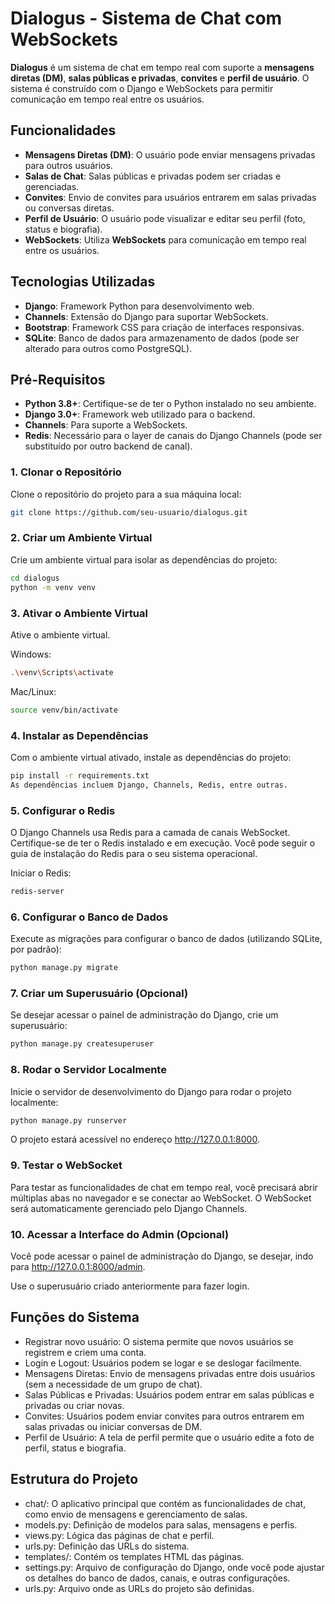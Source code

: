# **Dialogus - Sistema de Chat com WebSockets**

**Dialogus** é um sistema de chat em tempo real com suporte a **mensagens diretas (DM)**, **salas públicas e privadas**, **convites** e **perfil de usuário**. O sistema é construído com o Django e WebSockets para permitir comunicação em tempo real entre os usuários.

## **Funcionalidades**
- **Mensagens Diretas (DM)**: O usuário pode enviar mensagens privadas para outros usuários.
- **Salas de Chat**: Salas públicas e privadas podem ser criadas e gerenciadas.
- **Convites**: Envio de convites para usuários entrarem em salas privadas ou conversas diretas.
- **Perfil de Usuário**: O usuário pode visualizar e editar seu perfil (foto, status e biografia).
- **WebSockets**: Utiliza **WebSockets** para comunicação em tempo real entre os usuários.

## **Tecnologias Utilizadas**
- **Django**: Framework Python para desenvolvimento web.
- **Channels**: Extensão do Django para suportar WebSockets.
- **Bootstrap**: Framework CSS para criação de interfaces responsivas.
- **SQLite**: Banco de dados para armazenamento de dados (pode ser alterado para outros como PostgreSQL).

## **Pré-Requisitos**
- **Python 3.8+**: Certifique-se de ter o Python instalado no seu ambiente.
- **Django 3.0+**: Framework web utilizado para o backend.
- **Channels**: Para suporte a WebSockets.
- **Redis**: Necessário para o layer de canais do Django Channels (pode ser substituído por outro backend de canal).
### 1. **Clonar o Repositório**
Clone o repositório do projeto para a sua máquina local:

```bash
git clone https://github.com/seu-usuario/dialogus.git 
```
### 2. Criar um Ambiente Virtual
Crie um ambiente virtual para isolar as dependências do projeto:

```bash
cd dialogus
python -m venv venv
```
### 3. Ativar o Ambiente Virtual
Ative o ambiente virtual.

Windows:
```bash
.\venv\Scripts\activate
```
Mac/Linux:
```bash
source venv/bin/activate
```
### 4. Instalar as Dependências
Com o ambiente virtual ativado, instale as dependências do projeto:

```bash
pip install -r requirements.txt
As dependências incluem Django, Channels, Redis, entre outras.
```
### 5. Configurar o Redis
O Django Channels usa Redis para a camada de canais WebSocket. Certifique-se de ter o Redis instalado e em execução. Você pode seguir o guia de instalação do Redis para o seu sistema operacional.

Iniciar o Redis:

```bash
redis-server
```
### 6. Configurar o Banco de Dados
Execute as migrações para configurar o banco de dados (utilizando SQLite, por padrão):

```bash
python manage.py migrate
```
### 7. Criar um Superusuário (Opcional)
Se desejar acessar o painel de administração do Django, crie um superusuário:
```bash
python manage.py createsuperuser
```
### 8. Rodar o Servidor Localmente
Inicie o servidor de desenvolvimento do Django para rodar o projeto localmente:
```bash
python manage.py runserver
```
O projeto estará acessível no endereço http://127.0.0.1:8000.

### 9. Testar o WebSocket
Para testar as funcionalidades de chat em tempo real, você precisará abrir múltiplas abas no navegador e se conectar ao WebSocket. O WebSocket será automaticamente gerenciado pelo Django Channels.

### 10. Acessar a Interface do Admin (Opcional)
Você pode acessar o painel de administração do Django, se desejar, indo para http://127.0.0.1:8000/admin.

Use o superusuário criado anteriormente para fazer login.

## Funções do Sistema
- Registrar novo usuário: O sistema permite que novos usuários se registrem e criem uma conta.
- Login e Logout: Usuários podem se logar e se deslogar facilmente.
- Mensagens Diretas: Envio de mensagens privadas entre dois usuários (sem a necessidade de um grupo de chat).
- Salas Públicas e Privadas: Usuários podem entrar em salas públicas e privadas ou criar novas.
- Convites: Usuários podem enviar convites para outros entrarem em salas privadas ou iniciar conversas de DM.
- Perfil de Usuário: A tela de perfil permite que o usuário edite a foto de perfil, status e biografia.

## Estrutura do Projeto

- chat/: O aplicativo principal que contém as funcionalidades de chat, como envio de mensagens e gerenciamento de salas.
- models.py: Definição de modelos para salas, mensagens e perfis.
- views.py: Lógica das páginas de chat e perfil.
- urls.py: Definição das URLs do sistema.
- templates/: Contém os templates HTML das páginas.
- settings.py: Arquivo de configuração do Django, onde você pode ajustar os detalhes do banco de dados, canais, e outras configurações.
- urls.py: Arquivo onde as URLs do projeto são definidas.
